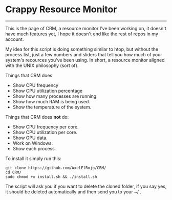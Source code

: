 # Crappy Resource Monitor
___
This is the page of CRM, a resource monitor I've been working on, it doesn't have much features yet, I hope it doesn't end like the rest of repos in my account.

My idea for this script is doing something similar to htop, but without the process list, just a few numbers and sliders that tell you how much of your system's recources you've been using. In short, a resource monitor aligned with the UNIX philosophy (sort of).

Things that CRM does:
* Show CPU frequency
* Show CPU utilization percentage
* Show how many processes are running.
* Show how much RAM is being used.
* Show the temperature of the system.

Things that CRM does **not** do:
* Show CPU frequency per core.
* Show CPU utilization per core.
* Show GPU data.
* Work on Windows.
* Show each process

To install it simply run this:
```shell
git clone https://github.com/AxelElRojo/CRM/
cd CRM/
sudo chmod +x install.sh && ./install.sh
```
The script will ask you if you want to delete the cloned folder, if you say yes, it should be deleted automatically and then send you to your ~/ .
